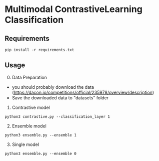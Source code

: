 # Multimodal ContrastiveLearning Classification 

## Requirements
```
pip install -r requirements.txt
```

## Usage

0. Data Preparation
- you should probably download the data (https://dacon.io/competitions/official/235978/overview/description) 
- Save the downloaded data to "datasets" folder


1. Contrastive model 
```
python3 contrastive.py --classification_layer 1 
```

2. Ensemble model 
```
python3 ensemble.py --ensemble 1  
```

3. Single model 
```
python3 ensemble.py --ensemble 0 
```

